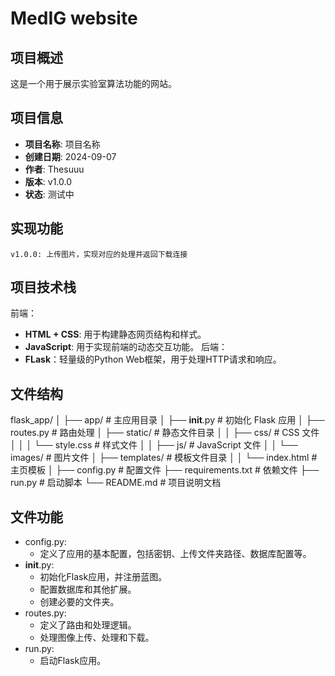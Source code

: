 # MedIG website

## 项目概述

这是一个用于展示实验室算法功能的网站。

## 项目信息

- **项目名称**: 项目名称
- **创建日期**: 2024-09-07
- **作者**: Thesuuu
- **版本**: v1.0.0
- **状态**: 测试中

## 实现功能
    v1.0.0: 上传图片，实现对应的处理并返回下载连接

## 项目技术栈

前端：
  - **HTML + CSS**: 用于构建静态网页结构和样式。
  - **JavaScript**: 用于实现前端的动态交互功能。
后端：
  - **FLask**：轻量级的Python Web框架，用于处理HTTP请求和响应。

## 文件结构
flask_app/
│
├── app/                      # 主应用目录
│   ├── __init__.py           # 初始化 Flask 应用
│   ├── routes.py             # 路由处理
│   ├── static/               # 静态文件目录
│   │   ├── css/              # CSS 文件
│   │   │   └── style.css     # 样式文件
│   │   ├── js/               # JavaScript 文件
│   │   └── images/           # 图片文件
│   ├── templates/            # 模板文件目录
│   │   └── index.html        # 主页模板
│
├── config.py                 # 配置文件
├── requirements.txt          # 依赖文件
├── run.py                    # 启动脚本
└── README.md                 # 项目说明文档

## 文件功能
- config.py:
    - 定义了应用的基本配置，包括密钥、上传文件夹路径、数据库配置等。
- __init__.py:
    - 初始化Flask应用，并注册蓝图。
    - 配置数据库和其他扩展。
    - 创建必要的文件夹。
- routes.py:
    - 定义了路由和处理逻辑。
    - 处理图像上传、处理和下载。
- run.py:
    - 启动Flask应用。